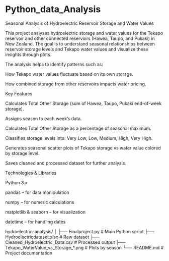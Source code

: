 # Python_data_Analysis

Seasonal Analysis of Hydroelectric Reservoir Storage and Water Values

This project analyzes hydroelectric storage and water values for the Tekapo reservoir and other connected reservoirs (Hawea, Taupo, and Pukaki) in New Zealand. The goal is to understand seasonal relationships between reservoir storage levels and Tekapo water values and visualize these insights through plots.

The analysis helps to identify patterns such as:

How Tekapo water values fluctuate based on its own storage.

How combined storage from other reservoirs impacts water pricing.

Key Features

Calculates Total Other Storage (sum of Hawea, Taupo, Pukaki end-of-week storage).

Assigns season to each week’s data.

Calculates Total Other Storage as a percentage of seasonal maximum.

Classifies storage levels into: Very Low, Low, Medium, High, Very High.

Generates seasonal scatter plots of Tekapo storage vs water value colored by storage level.

Saves cleaned and processed dataset for further analysis.

Technologies & Libraries

Python 3.x

pandas – for data manipulation

numpy – for numeric calculations

matplotlib & seaborn – for visualization

datetime – for handling dates


hydroelectric-analysis/
│
├── Finalproject.py          # Main Python script
├── Hydroelectricdataset.xlsx # Raw dataset
├── Cleaned_Hydroelectric_Data.csv # Processed output
├── Tekapo_WaterValue_vs_Storage_*.png # Plots by season
└── README.md               # Project documentation
